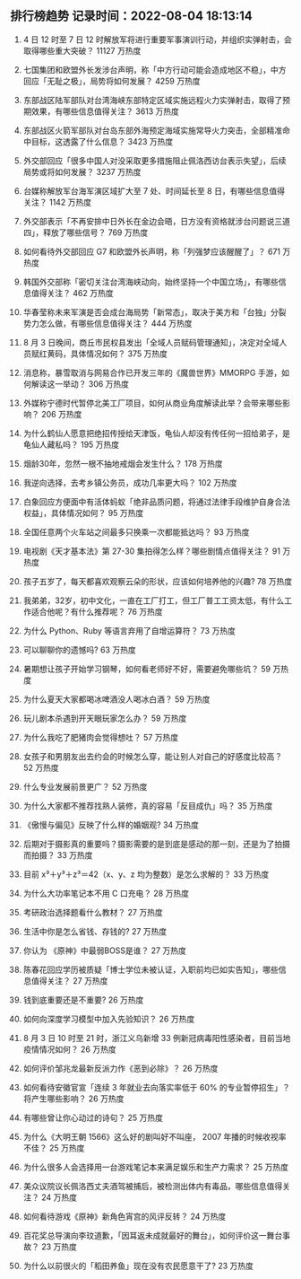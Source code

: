 
## 排行榜趋势 记录时间：2022-08-04 18:13:14
  
  1. 4 日 12 时至 7 日 12 时解放军将进行重要军事演训行动，并组织实弹射击，会取得哪些重大突破？ 11127 万热度
    
  2. 七国集团和欧盟外长发涉台声明，称「中方行动可能会造成地区不稳」，中方回应「无耻之极」，局势将如何发展？ 4259 万热度
    
  3. 东部战区陆军部队对台湾海峡东部特定区域实施远程火力实弹射击，取得了预期效果，有哪些信息值得关注？ 3613 万热度
    
  4. 东部战区火箭军部队对台岛东部外海预定海域实施常导火力突击，全部精准命中目标，这透露了什么信息？ 3423 万热度
    
  5. 外交部回应「很多中国人对没采取更多措施阻止佩洛西访台表示失望」，后续局势或将如何发展？ 3237 万热度
    
  6. 台媒称解放军台海军演区域扩大至 7 处、时间延长至 8 日，有哪些信息值得关注？ 1142 万热度
    
  7. 外交部表示「不再安排中日外长在金边会晤，日方没有资格就涉台问题说三道四」，释放了哪些信号？ 769 万热度
    
  8. 如何看待外交部回应 G7 和欧盟外长声明，称「列强梦应该醒醒了」？ 671 万热度
    
  9. 韩国外交部称「密切关注台湾海峡动向，始终坚持一个中国立场」，有哪些信息值得关注？ 462 万热度
    
  10. 华春莹称未来军演是否会成台海局势「新常态」，取决于美方和「台独」分裂势力怎么做，有哪些信息值得关注？ 444 万热度
    
  11. 8 月 3 日晚间，商丘市民权县发出「全域人员赋码管理通知」，决定对全域人员赋红黄码，具体情况如何？ 375 万热度
    
  12. 消息称，暴雪取消与网易合作已开发三年的《魔兽世界》MMORPG 手游，如何解读这一举动？ 306 万热度
    
  13. 外媒称宁德时代暂停北美工厂项目，如何从商业角度解读此举？会带来哪些影响？ 206 万热度
    
  14. 为什么鹤仙人愿意把绝招传授给天津饭，龟仙人却没有传任何一招给弟子，是龟仙人藏私吗？ 195 万热度
    
  15. 烟龄30年，忽然一根不抽地戒烟会发生什么？ 178 万热度
    
  16. 我逆向选择，去考乡镇公务员，成功几率更大吗？ 102 万热度
    
  17. 白象回应方便面中有活体蚂蚁「绝非品质问题，将通过法律手段维护自身合法权益」，具体情况如何？ 95 万热度
    
  18. 全国任意两个火车站之间最多只换乘一次都能抵达吗？ 93 万热度
    
  19. 电视剧《天才基本法》第 27-30 集拍得怎么样？哪些剧情点值得关注？ 91 万热度
    
  20. 孩子五岁了，每天都喜欢观察云朵的形状，应该如何培养他的兴趣? 78 万热度
    
  21. 我弟弟，32岁，初中文化，一直在工厂打工，但工厂普工工资太低，有什么工作适合他呢？有什么推荐呢？ 76 万热度
    
  22. 为什么 Python、Ruby 等语言弃用了自增运算符？ 73 万热度
    
  23. 可以聊聊你的遗憾吗? 63 万热度
    
  24. 暑期想让孩子开始学习钢琴，如何看老师好不好，需要避免哪些坑？ 59 万热度
    
  25. 为什么夏天大家都喝冰啤酒没人喝冰白酒？ 59 万热度
    
  26. 玩儿剧本杀遇到开天眼玩家怎么办？ 59 万热度
    
  27. 为什么我吃了肥猪肉会觉得想吐？ 57 万热度
    
  28. 女孩子和男朋友出去约会的时候怎么穿，能让别人对自己的好感度比较高？ 52 万热度
    
  29. 什么专业发展前景更广？ 52 万热度
    
  30. 为什么大家都不推荐找熟人装修，真的容易「反目成仇」吗？ 35 万热度
    
  31. 《傲慢与偏见》反映了什么样的婚姻观? 34 万热度
    
  32. 后期对于摄影真的重要吗？摄影需要的是到底是感动的那一刻，还是为了拍摄而拍摄？ 33 万热度
    
  33. 目前 x³＋y³＋z³＝42（x、y、z 均为整数）是怎么求解的？ 33 万热度
    
  34. 为什么大功率笔记本不用 C 口充电？ 28 万热度
    
  35. 考研政治选择题看什么教材？ 27 万热度
    
  36. 生活中你是怎么省钱、存钱的? 27 万热度
    
  37. 你认为 《原神》中最弱BOSS是谁？ 27 万热度
    
  38. 陈春花回应学历被质疑「博士学位未被认证，入职前均已如实告知」，哪些信息值得关注？ 27 万热度
    
  39. 钱到底重要还是不重要? 26 万热度
    
  40. 如何向深度学习模型中加入先验知识？ 26 万热度
    
  41. 8 月 3 日 10 时至 21 时，浙江义乌新增 33 例新冠病毒阳性感染者，目前当地疫情情况如何？ 26 万热度
    
  42. 如何评价邹兆龙最新反派力作《恶到必除》？ 26 万热度
    
  43. 如何看待安徽官宣「连续 3 年就业去向落实率低于 60% 的专业暂停招生」？将产生哪些影响？ 26 万热度
    
  44. 有哪些曾让你心动过的诗句？ 25 万热度
    
  45. 为什么《大明王朝 1566》这么好的剧叫好不叫座， 2007 年播的时候收视率不佳？ 25 万热度
    
  46. 为什么很多人会选择用一台游戏笔记本来满足娱乐和生产力需求？ 25 万热度
    
  47. 美众议院议长佩洛西丈夫酒驾被捕后，被检测出体内有毒品，哪些信息值得关注？ 24 万热度
    
  48. 如何看待游戏《原神》新角色宵宫的风评反转？ 24 万热度
    
  49. 百花奖总导演向李玟道歉，「因耳返未成就最好的舞台」，如何评价这一舞台事故？ 23 万热度
    
  50. 为什么以前很火的「稻田养鱼」现在没有农民愿意干了? 23 万热度
    
